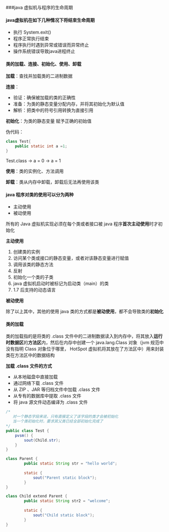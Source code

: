 ###java 虚拟机与程序的生命周期

#### java虚拟机在如下几种情况下将结束生命周期

- 执行 System.exit()
- 程序正常执行结束
- 程序执行时遇到异常或错误而异常终止
- 操作系统错误导致java进程终止



#### 类的加载、连接、初始化、使用、卸载

**加载**：查找并加载类的二进制数据

**连接**：

- 验证：确保被加载的类的正确性
- 准备：为类的静态变量分配内存，并将其初始化为默认值
- 解析：把类中的符号引用转换为直接引用

**初始化**：为类的静态变量 赋予正确的初始值

伪代码：

```java
class Test{
	public static int a =1;
}
```

Test.class -> a = 0 -> a = 1

**使用**：类的实例化、方法调用

**卸载**：类从内存中卸载，卸载后无法再使用该类



#### java 程序对类的使用可以分为两种

- 主动使用
- 被动使用

所有的 Java 虚拟机实现必须在每个类或者接口被 java 程序**首次主动使用**时才初始化

**主动使用**

1. 创建类的实例
2. 访问某个类或接口的静态变量，或者对该静态变量进行赋值
3. 调用该类的静态方法
4. 反射
5. 初始化一个类的子类
6. java 虚拟机启动时被标记为启动类（main）的类
7. 1.7 后支持的动态语言

**被动使用**

除了以上其中，其他的使用 java 类的方式都是**被动使用**，都不会导致类的**初始化**



#### 类的加载

类的加载指的是将类的 .class 文件中的二进制数据读入到内存中，将其放入**运行时数据区**的**方法区**内，然后在内存中创建一个 java.lang.Class 对象（jvm 规范中没有指明 Class 对象位于哪里， HotSpot 虚拟机将其放在了方法区中）用来封装类在方法区中的数据结构

**加载 .class 文件的方式**

- 从本地磁盘中直接加载
- 通过网络下载 .class 文件
- 从 ZIP 、JAR 等归档文件中加载 .class 文件
- 从专有的数据库中提取 .class 文件
- 将 java 源文件动态编译为 .class 文件

```java
/*
   对一个静态字段来说，只有直接定义了该字段的类才会被初始化
   当一个类初始化时，要求其父类已经全部初始化完成了
*/
public class Test {
	pvsm() {
		sout(Child.str);
	}
}

class Parent {
		public static String str = "hello world";
		
		static {
			sout("Parent static block");
		}
}

class Child extend Parent {
		public static String str2 = "welcome";
		
		static {
			sout("Child static block");
		}
}
```

